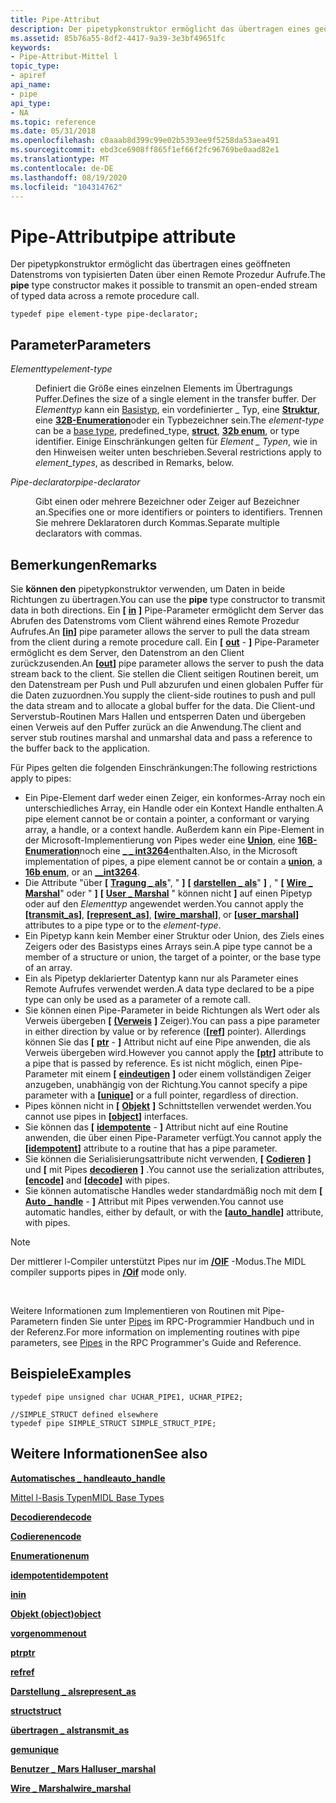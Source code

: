 ```yaml
---
title: Pipe-Attribut
description: Der pipetypkonstruktor ermöglicht das übertragen eines geöffneten Datenstroms von typisierten Daten über einen Remote Prozedur Aufrufe.
ms.assetid: 85b76a55-8df2-4417-9a39-3e3bf49651fc
keywords:
- Pipe-Attribut-Mittel l
topic_type:
- apiref
api_name:
- pipe
api_type:
- NA
ms.topic: reference
ms.date: 05/31/2018
ms.openlocfilehash: c0aaab8d399c99e02b5393ee9f5258da53aea491
ms.sourcegitcommit: ebd3ce6908ff865f1ef66f2fc96769be0aad82e1
ms.translationtype: MT
ms.contentlocale: de-DE
ms.lasthandoff: 08/19/2020
ms.locfileid: "104314762"
---
```

# <a name="pipe-attribute"></a><span data-ttu-id="60e65-104">Pipe-Attribut</span><span class="sxs-lookup"><span data-stu-id="60e65-104">pipe attribute</span></span>

<span data-ttu-id="60e65-105">Der  pipetypkonstruktor ermöglicht das übertragen eines geöffneten Datenstroms von typisierten Daten über einen Remote Prozedur Aufrufe.</span><span class="sxs-lookup"><span data-stu-id="60e65-105">The **pipe** type constructor makes it possible to transmit an open-ended stream of typed data across a remote procedure call.</span></span>

``` syntax
typedef pipe element-type pipe-declarator;
```

## <a name="parameters"></a><span data-ttu-id="60e65-106">Parameter</span><span class="sxs-lookup"><span data-stu-id="60e65-106">Parameters</span></span>

<dl> <dt>

<span data-ttu-id="60e65-107">*Elementtyp*</span><span class="sxs-lookup"><span data-stu-id="60e65-107">*element-type*</span></span> 
</dt> <dd>

<span data-ttu-id="60e65-108">Definiert die Größe eines einzelnen Elements im Übertragungs Puffer.</span><span class="sxs-lookup"><span data-stu-id="60e65-108">Defines the size of a single element in the transfer buffer.</span></span> <span data-ttu-id="60e65-109">Der *Elementtyp* kann ein [Basistyp](midl-base-types.md), ein vordefinierter \_ Typ, eine [**Struktur**](struct.md), eine [**32B-Enumeration**](v1-enum.md)oder ein Typbezeichner sein.</span><span class="sxs-lookup"><span data-stu-id="60e65-109">The *element-type* can be a [base type](midl-base-types.md), predefined\_type, [**struct**](struct.md), [**32b enum**](v1-enum.md), or type identifier.</span></span> <span data-ttu-id="60e65-110">Einige Einschränkungen gelten für *Element \_ Typen*, wie in den Hinweisen weiter unten beschrieben.</span><span class="sxs-lookup"><span data-stu-id="60e65-110">Several restrictions apply to *element\_types*, as described in Remarks, below.</span></span>

</dd> <dt>

<span data-ttu-id="60e65-111">*Pipe-declarator*</span><span class="sxs-lookup"><span data-stu-id="60e65-111">*pipe-declarator*</span></span> 
</dt> <dd>

<span data-ttu-id="60e65-112">Gibt einen oder mehrere Bezeichner oder Zeiger auf Bezeichner an.</span><span class="sxs-lookup"><span data-stu-id="60e65-112">Specifies one or more identifiers or pointers to identifiers.</span></span> <span data-ttu-id="60e65-113">Trennen Sie mehrere Deklaratoren durch Kommas.</span><span class="sxs-lookup"><span data-stu-id="60e65-113">Separate multiple declarators with commas.</span></span>

</dd> </dl>

## <a name="remarks"></a><span data-ttu-id="60e65-114">Bemerkungen</span><span class="sxs-lookup"><span data-stu-id="60e65-114">Remarks</span></span>

<span data-ttu-id="60e65-115">Sie **können den** pipetypkonstruktor verwenden, um Daten in beide Richtungen zu übertragen.</span><span class="sxs-lookup"><span data-stu-id="60e65-115">You can use the **pipe** type constructor to transmit data in both directions.</span></span> <span data-ttu-id="60e65-116">Ein **\[** [**in**](in.md) **\]** Pipe-Parameter ermöglicht dem Server das Abrufen des Datenstroms vom Client während eines Remote Prozedur Aufrufes.</span><span class="sxs-lookup"><span data-stu-id="60e65-116">An **\[**[**in**](in.md)**\]** pipe parameter allows the server to pull the data stream from the client during a remote procedure call.</span></span> <span data-ttu-id="60e65-117">Ein **\[** [**out**](out-idl.md) - **\]** Pipe-Parameter ermöglicht es dem Server, den Datenstrom an den Client zurückzusenden.</span><span class="sxs-lookup"><span data-stu-id="60e65-117">An **\[**[**out**](out-idl.md)**\]** pipe parameter allows the server to push the data stream back to the client.</span></span> <span data-ttu-id="60e65-118">Sie stellen die Client seitigen Routinen bereit, um den Datenstream per Push und Pull abzurufen und einen globalen Puffer für die Daten zuzuordnen.</span><span class="sxs-lookup"><span data-stu-id="60e65-118">You supply the client-side routines to push and pull the data stream and to allocate a global buffer for the data.</span></span> <span data-ttu-id="60e65-119">Die Client-und Serverstub-Routinen Mars Hallen und entsperren Daten und übergeben einen Verweis auf den Puffer zurück an die Anwendung.</span><span class="sxs-lookup"><span data-stu-id="60e65-119">The client and server stub routines marshal and unmarshal data and pass a reference to the buffer back to the application.</span></span>

<span data-ttu-id="60e65-120">Für Pipes gelten die folgenden Einschränkungen:</span><span class="sxs-lookup"><span data-stu-id="60e65-120">The following restrictions apply to pipes:</span></span>

-   <span data-ttu-id="60e65-121">Ein Pipe-Element darf weder einen Zeiger, ein konformes-Array noch ein unterschiedliches Array, ein Handle oder ein Kontext Handle enthalten.</span><span class="sxs-lookup"><span data-stu-id="60e65-121">A pipe element cannot be or contain a pointer, a conformant or varying array, a handle, or a context handle.</span></span> <span data-ttu-id="60e65-122">Außerdem kann ein Pipe-Element in der Microsoft-Implementierung von Pipes weder eine [**Union**](union.md), eine [**16B-Enumeration**](enum.md)noch eine [**\_ \_ int3264**](--int3264.md)enthalten.</span><span class="sxs-lookup"><span data-stu-id="60e65-122">Also, in the Microsoft implementation of pipes, a pipe element cannot be or contain a [**union**](union.md), a [**16b enum**](enum.md), or an [**\_\_int3264**](--int3264.md).</span></span>
-   <span data-ttu-id="60e65-123">Die Attribute "über **\[** [**Tragung \_ als**](transmit-as.md)", " **\]** **\[** [**darstellen \_ als**](represent-as.md)" **\]** , " **\[** [**Wire \_ Marshal**](wire-marshal.md)" oder " **\]** **\[** [**User \_ Marshal**](user-marshal.md) " können nicht **\]** auf einen Pipetyp oder auf den *Elementtyp* angewendet werden.</span><span class="sxs-lookup"><span data-stu-id="60e65-123">You cannot apply the **\[**[**transmit\_as**](transmit-as.md)**\]**, **\[**[**represent\_as**](represent-as.md)**\]**, **\[**[**wire\_marshal**](wire-marshal.md)**\]**, or **\[**[**user\_marshal**](user-marshal.md)**\]** attributes to a pipe type or to the *element-type*.</span></span>
-   <span data-ttu-id="60e65-124">Ein Pipetyp kann kein Member einer Struktur oder Union, des Ziels eines Zeigers oder des Basistyps eines Arrays sein.</span><span class="sxs-lookup"><span data-stu-id="60e65-124">A pipe type cannot be a member of a structure or union, the target of a pointer, or the base type of an array.</span></span>
-   <span data-ttu-id="60e65-125">Ein als Pipetyp deklarierter Datentyp kann nur als Parameter eines Remote Aufrufes verwendet werden.</span><span class="sxs-lookup"><span data-stu-id="60e65-125">A data type declared to be a pipe type can only be used as a parameter of a remote call.</span></span>
-   <span data-ttu-id="60e65-126">Sie können einen Pipe-Parameter in beide Richtungen als Wert oder als Verweis übergeben **\[** [**(Verweis**](ref.md) **\]** Zeiger).</span><span class="sxs-lookup"><span data-stu-id="60e65-126">You can pass a pipe parameter in either direction by value or by reference (**\[**[**ref**](ref.md)**\]** pointer).</span></span> <span data-ttu-id="60e65-127">Allerdings können Sie das **\[** [**ptr**](ptr.md) - **\]** Attribut nicht auf eine Pipe anwenden, die als Verweis übergeben wird.</span><span class="sxs-lookup"><span data-stu-id="60e65-127">However you cannot apply the **\[**[**ptr**](ptr.md)**\]** attribute to a pipe that is passed by reference.</span></span> <span data-ttu-id="60e65-128">Es ist nicht möglich, einen Pipe-Parameter mit einem **\[** [**eindeutigen**](unique.md) **\]** oder einem vollständigen Zeiger anzugeben, unabhängig von der Richtung.</span><span class="sxs-lookup"><span data-stu-id="60e65-128">You cannot specify a pipe parameter with a **\[**[**unique**](unique.md)**\]** or a full pointer, regardless of direction.</span></span>
-   <span data-ttu-id="60e65-129">Pipes können nicht in **\[** [**Objekt**](object.md) **\]** Schnittstellen verwendet werden.</span><span class="sxs-lookup"><span data-stu-id="60e65-129">You cannot use pipes in **\[**[**object**](object.md)**\]** interfaces.</span></span>
-   <span data-ttu-id="60e65-130">Sie können das **\[** [**idempotente**](idempotent.md) - **\]** Attribut nicht auf eine Routine anwenden, die über einen Pipe-Parameter verfügt.</span><span class="sxs-lookup"><span data-stu-id="60e65-130">You cannot apply the **\[**[**idempotent**](idempotent.md)**\]** attribute to a routine that has a pipe parameter.</span></span>
-   <span data-ttu-id="60e65-131">Sie können die Serialisierungsattribute nicht verwenden, **\[** [**Codieren**](encode.md) **\]** und **\[** mit Pipes [**decodieren**](decode.md) **\]** .</span><span class="sxs-lookup"><span data-stu-id="60e65-131">You cannot use the serialization attributes, **\[**[**encode**](encode.md)**\]** and **\[**[**decode**](decode.md)**\]** with pipes.</span></span>
-   <span data-ttu-id="60e65-132">Sie können automatische Handles weder standardmäßig noch mit dem **\[** [**Auto \_ handle**](auto-handle.md) - **\]** Attribut mit Pipes verwenden.</span><span class="sxs-lookup"><span data-stu-id="60e65-132">You cannot use automatic handles, either by default, or with the **\[**[**auto\_handle**](auto-handle.md)**\]** attribute, with pipes.</span></span>

> [!Note]  
> <span data-ttu-id="60e65-133">Der mittlerer l-Compiler unterstützt Pipes nur im [**/OIF**](-oi.md) -Modus.</span><span class="sxs-lookup"><span data-stu-id="60e65-133">The MIDL compiler supports pipes in [**/Oif**](-oi.md) mode only.</span></span>

 

<span data-ttu-id="60e65-134">Weitere Informationen zum Implementieren von Routinen mit Pipe-Parametern finden Sie unter [Pipes](/windows/desktop/Rpc/pipes) im RPC-Programmier Handbuch und in der Referenz.</span><span class="sxs-lookup"><span data-stu-id="60e65-134">For more information on implementing routines with pipe parameters, see [Pipes](/windows/desktop/Rpc/pipes) in the RPC Programmer's Guide and Reference.</span></span>

## <a name="examples"></a><span data-ttu-id="60e65-135">Beispiele</span><span class="sxs-lookup"><span data-stu-id="60e65-135">Examples</span></span>

``` syntax
typedef pipe unsigned char UCHAR_PIPE1, UCHAR_PIPE2;
 
//SIMPLE_STRUCT defined elsewhere
typedef pipe SIMPLE_STRUCT SIMPLE_STRUCT_PIPE;
```

## <a name="see-also"></a><span data-ttu-id="60e65-136">Weitere Informationen</span><span class="sxs-lookup"><span data-stu-id="60e65-136">See also</span></span>

<dl> <dt>

[<span data-ttu-id="60e65-137">**Automatisches \_ handle**</span><span class="sxs-lookup"><span data-stu-id="60e65-137">**auto\_handle**</span></span>](auto-handle.md)
</dt> <dt>

[<span data-ttu-id="60e65-138">Mittel l-Basis Typen</span><span class="sxs-lookup"><span data-stu-id="60e65-138">MIDL Base Types</span></span>](midl-base-types.md)
</dt> <dt>

[<span data-ttu-id="60e65-139">**Decodieren**</span><span class="sxs-lookup"><span data-stu-id="60e65-139">**decode**</span></span>](decode.md)
</dt> <dt>

[<span data-ttu-id="60e65-140">**Codieren**</span><span class="sxs-lookup"><span data-stu-id="60e65-140">**encode**</span></span>](encode.md)
</dt> <dt>

[<span data-ttu-id="60e65-141">**Enumeration**</span><span class="sxs-lookup"><span data-stu-id="60e65-141">**enum**</span></span>](enum.md)
</dt> <dt>

[<span data-ttu-id="60e65-142">**idempotent**</span><span class="sxs-lookup"><span data-stu-id="60e65-142">**idempotent**</span></span>](idempotent.md)
</dt> <dt>

[<span data-ttu-id="60e65-143">**in**</span><span class="sxs-lookup"><span data-stu-id="60e65-143">**in**</span></span>](in.md)
</dt> <dt>

[<span data-ttu-id="60e65-144">**Objekt (object)**</span><span class="sxs-lookup"><span data-stu-id="60e65-144">**object**</span></span>](object.md)
</dt> <dt>

[<span data-ttu-id="60e65-145">**vorgenommen**</span><span class="sxs-lookup"><span data-stu-id="60e65-145">**out**</span></span>](out-idl.md)
</dt> <dt>

[<span data-ttu-id="60e65-146">**ptr**</span><span class="sxs-lookup"><span data-stu-id="60e65-146">**ptr**</span></span>](ptr.md)
</dt> <dt>

[<span data-ttu-id="60e65-147">**ref**</span><span class="sxs-lookup"><span data-stu-id="60e65-147">**ref**</span></span>](ref.md)
</dt> <dt>

[<span data-ttu-id="60e65-148">**Darstellung \_ als**</span><span class="sxs-lookup"><span data-stu-id="60e65-148">**represent\_as**</span></span>](represent-as.md)
</dt> <dt>

[<span data-ttu-id="60e65-149">**struct**</span><span class="sxs-lookup"><span data-stu-id="60e65-149">**struct**</span></span>](struct.md)
</dt> <dt>

[<span data-ttu-id="60e65-150">**übertragen \_ als**</span><span class="sxs-lookup"><span data-stu-id="60e65-150">**transmit\_as**</span></span>](transmit-as.md)
</dt> <dt>

[<span data-ttu-id="60e65-151">**gem**</span><span class="sxs-lookup"><span data-stu-id="60e65-151">**unique**</span></span>](unique.md)
</dt> <dt>

[<span data-ttu-id="60e65-152">**Benutzer \_ Mars Hall**</span><span class="sxs-lookup"><span data-stu-id="60e65-152">**user\_marshal**</span></span>](user-marshal.md)
</dt> <dt>

[<span data-ttu-id="60e65-153">**Wire \_ Marshal**</span><span class="sxs-lookup"><span data-stu-id="60e65-153">**wire\_marshal**</span></span>](wire-marshal.md)
</dt> </dl>

 

 